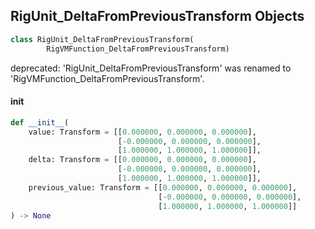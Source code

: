 ## RigUnit_DeltaFromPreviousTransform Objects

```python
class RigUnit_DeltaFromPreviousTransform(
        RigVMFunction_DeltaFromPreviousTransform)
```

deprecated: 'RigUnit_DeltaFromPreviousTransform' was renamed to 'RigVMFunction_DeltaFromPreviousTransform'.

<a id="unreal.RigUnit_DeltaFromPreviousTransform.__init__"></a>

#### __init__

```python
def __init__(
    value: Transform = [[0.000000, 0.000000, 0.000000],
                        [-0.000000, 0.000000, 0.000000],
                        [1.000000, 1.000000, 1.000000]],
    delta: Transform = [[0.000000, 0.000000, 0.000000],
                        [-0.000000, 0.000000, 0.000000],
                        [1.000000, 1.000000, 1.000000]],
    previous_value: Transform = [[0.000000, 0.000000, 0.000000],
                                 [-0.000000, 0.000000, 0.000000],
                                 [1.000000, 1.000000, 1.000000]]
) -> None
```

<a id="unreal.RigVMFunction_KalmanFloat"></a>